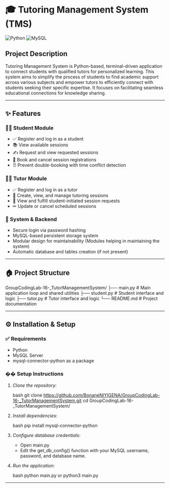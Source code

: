 # 🎓 Tutoring Management System (TMS)

![Python](https://img.shields.io/badge/Python-blue)
![MySQL](https://img.shields.io/badge/MySQL-orange)

## Project Description

Tutoring Management System is Python-based, terminal-driven application to connect students with qualified tutors for personalized learning. This system aims to simplify the process of students to find academic support across various subjects and empower tutors to efficiently connect with students seeking their specific expertise. It focuses on facilitating seamless educational connections for knowledge sharing.

---

## ✨ Features

### 👩‍🎓 Student Module

* ✅ Register and log in as a student
* 📚 View available sessions 
* ✍ Request and view requested sessions
* 📅 Book and cancel session registrations
* ⏰ Prevent double-booking with time conflict detection

### 👨‍🏫 Tutor Module

* ✅ Register and log in as a tutor
* 📅 Create, view, and manage tutoring sessions
* 📩 View and fulfill student-initiated session requests
* ✏ Update or cancel scheduled sessions

### 🔐 System & Backend

* Secure login via password hashing
* MySQL-based persistent storage system
* Modular design for maintainability (Modules helping in maintaining the system)
* Automatic database and tables creation (if not present)

---

## 🏠 Project Structure


GroupCodingLab-16-_TutorManagementSystem/
├── main.py           # Main application loop and shared utilities
├── student.py        # Student interface and logic
├── tutor.py          # Tutor interface and logic
└── README.md         # Project documentation


---

## ⚙ Installation & Setup

### ✅ Requirements

* Python
* MySQL Server
* mysql-connector-python as a package

### �� Setup Instructions

1. *Clone the repository:*

   bash
   git clone https://github.com/BonaneNIYIGENA/GroupCodingLab-16-_TutorManagementSystem.git
   cd GroupCodingLab-16-_TutorManagementSystem/
   

2. *Install dependencies:*

   bash
   pip install mysql-connector-python
   

3. *Configure database credentials:*

   * Open main.py
   * Edit the get_db_config() function with your MySQL username, password, and database name.

4. *Run the application:*

   bash
   python main.py
   or
   python3 main.py
   

---
